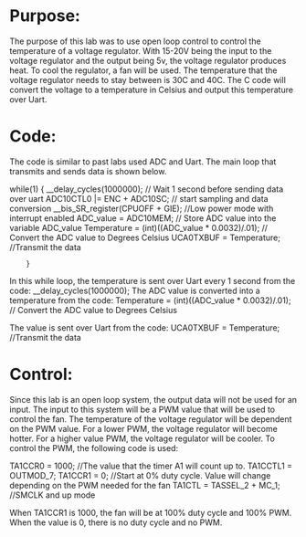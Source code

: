 # Purpose:
The purpose of this lab was to use open loop control to control the temperature of a voltage regulator. With 15-20V being the input to the voltage regulator and the output being 5v, the voltage regulator produces heat. To cool the regulator, a fan will be used.  The temperature that the voltage regulator needs to stay between is 30C and 40C. The C code will convert the voltage to a temperature in Celsius and output this temperature over Uart.

# Code:
The code is similar to past labs used ADC and Uart. The main loop that transmits and sends data is shown below.


   while(1)
      {
    __delay_cycles(1000000);          // Wait 1 second before sending data over uart
    ADC10CTL0 |= ENC + ADC10SC;       // start sampling and data conversion
    __bis_SR_register(CPUOFF + GIE);  //Low power mode with interrupt enabled
    ADC_value = ADC10MEM;    // Store ADC value into the variable ADC_value
    Temperature = (int)((ADC_value * 0.0032)/.01);  // Convert the ADC value to Degrees Celsius
    UCA0TXBUF = Temperature;  //Transmit the data
            
        }
In this while loop,  the temperature is sent over Uart every 1 second from the code:
__delay_cycles(1000000);
The ADC value is converted into a temperature from the code:
Temperature = (int)((ADC_value * 0.0032)/.01);  // Convert the ADC value to Degrees Celsius


The value is sent over Uart from the code:
UCA0TXBUF = Temperature;  //Transmit the data


# Control:
Since this lab is an open loop system, the output data will not be used for an input. The input to this system will be a PWM value that will be used to control the fan. The temperature of the voltage regulator will be dependent on the PWM value. For a lower PWM, the voltage regulator will become hotter. For a higher value PWM, the voltage regulator will be cooler. To control the PWM, the following code is used:



TA1CCR0 = 1000; //The value that the timer A1 will count up to.
           TA1CCTL1 = OUTMOD_7;
           TA1CCR1 = 0; //Start at 0% duty cycle. Value will change depending on the PWM needed for the fan
           TA1CTL = TASSEL_2 + MC_1; //SMCLK and up mode


When TA1CCR1 is 1000, the fan will be at 100% duty cycle and 100% PWM. When the value is 0, there is no duty cycle and no PWM. 
